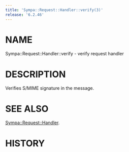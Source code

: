 ```yaml
---
title: 'Sympa::Request::Handler::verify(3)'
release: '6.2.46'
---
```


# NAME

Sympa::Request::Handler::verify - verify request handler

# DESCRIPTION

Verifies S/MIME signature in the message.

# SEE ALSO

[Sympa::Request::Handler](./Sympa-Request-Handler.3.md).

# HISTORY
